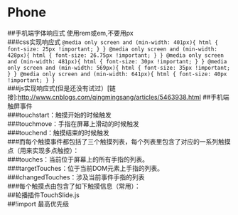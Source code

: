 # Phone
##手机端字体响应式 使用rem或em,不要用px  
###css实现响应式 
`@media only screen and (min-width: 401px){
    html {
        font-size: 25px !important;
    }
}
@media only screen and (min-width: 428px){
    html {
        font-size: 26.75px !important;
    }
}
@media only screen and (min-width: 481px){
    html {
        font-size: 30px !important;
    }
}
@media only screen and (min-width: 569px){
    html {
        font-size: 35px !important;
    }
}
@media only screen and (min-width: 641px){
    html {
        font-size: 40px !important;
    }
}`  
###js实现响应式(但是还没有试过）[链接]:http://www.cnblogs.com/qingmingsang/articles/5463938.html
##手机端触屏事件  
###touchstart：触摸开始的时候触发  
###touchmove：手指在屏幕上滑动的时候触发  
###touchend：触摸结束的时候触发  
###而每个触摸事件都包括了三个触摸列表，每个列表里包含了对应的一系列触摸点（用来实现多点触控）：  
###touches：当前位于屏幕上的所有手指的列表。  
###targetTouches：位于当前DOM元素上手指的列表。  
###changedTouches：涉及当前事件手指的列表  
###每个触摸点由包含了如下触摸信息（常用）：  
##轮播插件TouchSlide.js  
##!import 最高优先级  
